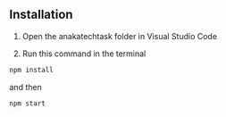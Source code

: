 ## Installation
1. Open the anakatechtask folder in Visual Studio Code

2. Run this command in the terminal

```bash
npm install
```
and then
```bash
npm start
```
